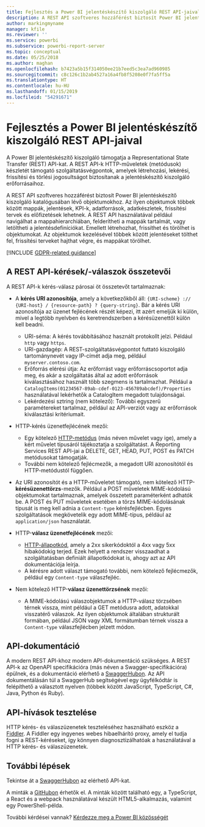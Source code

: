 ```yaml
---
title: Fejlesztés a Power BI jelentéskészítő kiszolgáló REST API-jaival
description: A REST API szoftveres hozzáférést biztosít Power BI jelentéskészítő kiszolgáló katalógusában lévő objektumokhoz.
author: markingmyname
manager: kfile
ms.reviewer: ''
ms.service: powerbi
ms.subservice: powerbi-report-server
ms.topic: conceptual
ms.date: 05/25/2018
ms.author: maghan
ms.openlocfilehash: b7423a5b15f314050ee21b7eed5c3ea7ad960985
ms.sourcegitcommit: c8c126c1b2ab4527a16a4fb8f5208e0f7fa5ff5a
ms.translationtype: HT
ms.contentlocale: hu-HU
ms.lasthandoff: 01/15/2019
ms.locfileid: "54291671"
---
```

# <a name="develop-with-the-rest-apis-for-power-bi-report-server"></a>Fejlesztés a Power BI jelentéskészítő kiszolgáló REST API-jaival

A Power BI jelentéskészítő kiszolgáló támogatja a Representational State Transfer (REST) API-kat. A REST API-k HTTP-műveletek (metódusok) készletét támogató szolgáltatásvégpontok, amelyek létrehozási, lekérési, frissítési és törlési jogosultságot biztosítanak a jelentéskészítő kiszolgáló erőforrásaihoz.

A REST API szoftveres hozzáférést biztosít Power BI jelentéskészítő kiszolgáló katalógusában lévő objektumokhoz. Az ilyen objektumok többek között mappák, jelentések, KPI-k, adatforrások, adatkészletek, frissítési tervek és előfizetések lehetnek. A REST API használatával például navigálhat a mappahierarchiában, felderítheti a mappák tartalmát, vagy letöltheti a jelentésdefiníciókat. Emellett létrehozhat, frissíthet és törölhet is objektumokat. Az objektumok kezelésével többek között jelentéseket tölthet fel, frissítési terveket hajthat végre, és mappákat törölhet.

[!INCLUDE [GDPR-related guidance](../includes/gdpr-hybrid-note.md)]

## <a name="components-of-a-rest-api-requestresponse"></a>A REST API-kérések/-válaszok összetevői

A REST API-k kérés-válasz párosai öt összetevőt tartalmaznak:

* A **kérés URI azonosítója**, amely a következőkből áll: `{URI-scheme} :// {URI-host} / {resource-path} ? {query-string}`. Bár a kérés URI azonosítója az üzenet fejlécének részét képezi, itt azért emeljük ki külön, mivel a legtöbb nyelvben és keretrendszerben a kérésüzenettől külön kell beadni.
  
  * URI-séma: A kérés továbbításához használt protokollt jelzi. Például `http` vagy `https`.
  * URI-gazdagép: A REST-szolgáltatásvégpontot futtató kiszolgáló tartománynevét vagy IP-címét adja meg, például `myserver.contoso.com`.
  * Erőforrás elérési útja: Az erőforrást vagy erőforráscsoportot adja meg, és akár a szolgáltatás által az adott erőforrások kiválasztásához használt több szegmens is tartalmazhat. Például a `CatalogItems(01234567-89ab-cdef-0123-456789abcdef)/Properties` használatával lekérhetők a CatalogItem megadott tulajdonságai.
  * Lekérdezési sztring (nem kötelező): További egyszerű paramétereket tartalmaz, például az API-verziót vagy az erőforrások kiválasztási kritériumait.
* HTTP-kérés üzenetfejlécének mezői:
  
  * Egy kötelező [HTTP-metódus](https://www.w3.org/Protocols/rfc2616/rfc2616-sec9.html) (más néven művelet vagy ige), amely a kért művelet típusáról tájékoztatja a szolgáltatást. A Reporting Services REST API-jai a DELETE, GET, HEAD, PUT, POST és PATCH metódusokat támogatják.
  * További nem kötelező fejlécmezők, a megadott URI azonosítótól és HTTP-metódustól függően.
* Az URI azonosítót és a HTTP-műveletet támogató, nem kötelező HTTP-**kérésüzenettörzs**-mezők. Például a POST műveletek MIME-kódolású objektumokat tartalmaznak, amelyek összetett paraméterként adhatók be. A POST és PUT műveletek esetében a törzs MIME-kódolásának típusát is meg kell adnia a `Content-type` kérésfejlécben. Egyes szolgáltatások megkövetelik egy adott MIME-típus, például az `application/json` használatát.
* HTTP-**válasz üzenetfejlécének** mezői:
  
  * [HTTP-állapotkód](http://www.w3.org/Protocols/HTTP/HTRESP.html), amely a 2xx sikerkódoktól a 4xx vagy 5xx hibakódokig terjed. Ezek helyett a rendszer visszaadhat a szolgáltatásban definiált állapotkódokat is, ahogy azt az API dokumentációja leírja.
  * A kérésre adott választ támogató további, nem kötelező fejlécmezők, például egy `Content-type` válaszfejléc.
* Nem kötelező HTTP-**válasz üzenettörzsének** mezői:
  
  * A MIME-kódolású válaszobjektumok a HTTP-válasz törzsében térnek vissza, mint például a GET metódusra adott, adatokkal visszatérő válaszok. Az ilyen objektumok általában strukturált formában, például JSON vagy XML formátumban térnek vissza a `Content-type` válaszfejlécben jelzett módon.

## <a name="api-documentation"></a>API-dokumentáció

A modern REST API-khoz modern API-dokumentáció szükséges. A REST API-k az OpenAPI specifikációra (más néven a Swagger-specifikációra) épülnek, és a dokumentáció elérhető a [SwaggerHubon](https://app.swaggerhub.com/apis/microsoft-rs/PBIRS/2.0). Az API dokumentálásán túl a SwaggerHub segítségével egy ügyfélkódtár is felépíthető a választott nyelven (többek között JavaScript, TypeScript, C#, Java, Python és Ruby).

## <a name="testing-api-calls"></a>API-hívások tesztelése

HTTP kérés- és válaszüzenetek teszteléséhez használható eszköz a [Fiddler](http://www.telerik.com/fiddler). A Fiddler egy ingyenes webes hibaelhárító proxy, amely el tudja fogni a REST-kéréseket, így könnyen diagnosztizálhatóak a használatával a HTTP kérés- és válaszüzenetek.

## <a name="next-steps"></a>További lépések

Tekintse át a [SwaggerHubon](https://app.swaggerhub.com/apis/microsoft-rs/PBIRS/2.0) az elérhető API-kat.

A minták a [GitHubon](https://github.com/Microsoft/Reporting-Services) érhetők el. A minták között található egy, a TypeScript, a React és a webpack használatával készült HTML5-alkalmazás, valamint egy PowerShell-példa.

További kérdései vannak? [Kérdezze meg a Power BI közösségét](https://community.powerbi.com/)